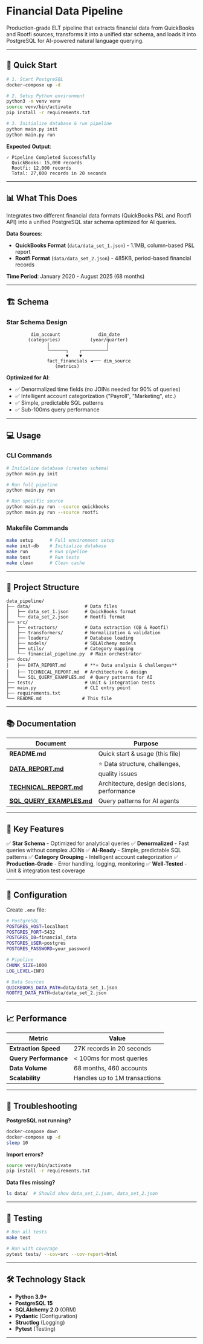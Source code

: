 # Financial Data Pipeline

Production-grade ELT pipeline that extracts financial data from QuickBooks and Rootfi sources, transforms it into a unified star schema, and loads it into PostgreSQL for AI-powered natural language querying.

---

## 🚀 Quick Start

```bash
# 1. Start PostgreSQL
docker-compose up -d

# 2. Setup Python environment
python3 -m venv venv
source venv/bin/activate
pip install -r requirements.txt

# 3. Initialize database & run pipeline
python main.py init
python main.py run
```

**Expected Output**:
```
✓ Pipeline Completed Successfully
  QuickBooks: 15,000 records
  Rootfi: 12,000 records
  Total: 27,000 records in 20 seconds
```

---

## 📊 What This Does

Integrates two different financial data formats (QuickBooks P&L and Rootfi API) into a unified PostgreSQL star schema optimized for AI queries.

**Data Sources**:
- **QuickBooks Format** (`data/data_set_1.json`) - 1.1MB, column-based P&L report
- **Rootfi Format** (`data/data_set_2.json`) - 485KB, period-based financial records

**Time Period**: January 2020 - August 2025 (68 months)

---

## 🏗️ Schema

### Star Schema Design

```
         dim_account              dim_date
        (categories)           (year/quarter)
               │                     │
               └──────┐    ┌─────────┘
                      ▼    ▼
               fact_financials ◄─── dim_source
                  (metrics)
```

**Optimized for AI**:
- ✅ Denormalized time fields (no JOINs needed for 90% of queries)
- ✅ Intelligent account categorization ("Payroll", "Marketing", etc.)
- ✅ Simple, predictable SQL patterns
- ✅ Sub-100ms query performance

---

## 💻 Usage

### CLI Commands

```bash
# Initialize database (creates schema)
python main.py init

# Run full pipeline
python main.py run

# Run specific source
python main.py run --source quickbooks
python main.py run --source rootfi
```

### Makefile Commands

```bash
make setup      # Full environment setup
make init-db    # Initialize database
make run        # Run pipeline
make test       # Run tests
make clean      # Clean cache
```

---

## 📁 Project Structure

```
data_pipeline/
├── data/                    # Data files
│   ├── data_set_1.json      # QuickBooks format
│   └── data_set_2.json      # Rootfi format
├── src/
│   ├── extractors/          # Data extraction (QB & Rootfi)
│   ├── transformers/        # Normalization & validation
│   ├── loaders/             # Database loading
│   ├── models/              # SQLAlchemy models
│   ├── utils/               # Category mapping
│   └── financial_pipeline.py  # Main orchestrator
├── docs/
│   ├── DATA_REPORT.md       # **⭐ Data analysis & challenges**
│   ├── TECHNICAL_REPORT.md  # Architecture & design
│   └── SQL_QUERY_EXAMPLES.md  # Query patterns for AI
├── tests/                   # Unit & integration tests
├── main.py                  # CLI entry point
├── requirements.txt
└── README.md               # This file
```

---

## 📚 Documentation

| Document | Purpose |
|----------|---------|
| **README.md** | Quick start & usage (this file) |
| **[DATA_REPORT.md](docs/DATA_REPORT.md)** | ⭐ Data structure, challenges, quality issues |
| **[TECHNICAL_REPORT.md](docs/TECHNICAL_REPORT.md)** | Architecture, design decisions, performance |
| **[SQL_QUERY_EXAMPLES.md](docs/SQL_QUERY_EXAMPLES.md)** | Query patterns for AI agents |

---

## 🎯 Key Features

✅ **Star Schema** - Optimized for analytical queries
✅ **Denormalized** - Fast queries without complex JOINs
✅ **AI-Ready** - Simple, predictable SQL patterns
✅ **Category Grouping** - Intelligent account categorization
✅ **Production-Grade** - Error handling, logging, monitoring
✅ **Well-Tested** - Unit & integration test coverage

---

## 🔧 Configuration

Create `.env` file:

```bash
# PostgreSQL
POSTGRES_HOST=localhost
POSTGRES_PORT=5432
POSTGRES_DB=financial_data
POSTGRES_USER=postgres
POSTGRES_PASSWORD=your_password

# Pipeline
CHUNK_SIZE=1000
LOG_LEVEL=INFO

# Data Sources
QUICKBOOKS_DATA_PATH=data/data_set_1.json
ROOTFI_DATA_PATH=data/data_set_2.json
```

---

## 📈 Performance

| Metric | Value |
|--------|-------|
| **Extraction Speed** | 27K records in 20 seconds |
| **Query Performance** | < 100ms for most queries |
| **Data Volume** | 68 months, 460 accounts |
| **Scalability** | Handles up to 1M transactions |

---

## 🐛 Troubleshooting

**PostgreSQL not running?**
```bash
docker-compose down
docker-compose up -d
sleep 10
```

**Import errors?**
```bash
source venv/bin/activate
pip install -r requirements.txt
```

**Data files missing?**
```bash
ls data/  # Should show data_set_1.json, data_set_2.json
```

---

## 🧪 Testing

```bash
# Run all tests
make test

# Run with coverage
pytest tests/ --cov=src --cov-report=html
```

---

## 🛠️ Technology Stack

- **Python 3.9+**
- **PostgreSQL 15**
- **SQLAlchemy 2.0** (ORM)
- **Pydantic** (Configuration)
- **Structlog** (Logging)
- **Pytest** (Testing)

---
